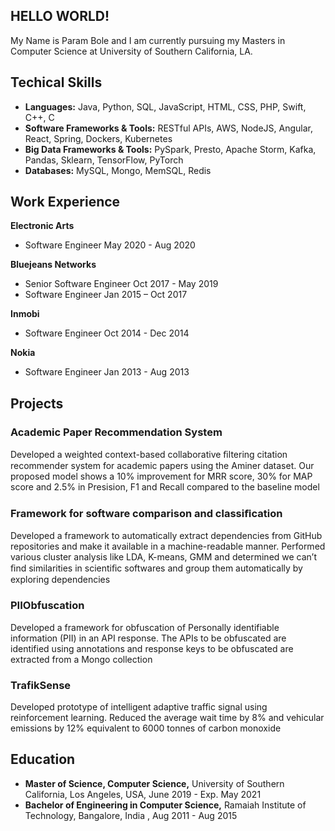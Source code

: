 ## HELLO WORLD!

My Name is Param Bole and I am currently pursuing my Masters in Computer Science at University of Southern California, LA. 

## Techical Skills
- **Languages:** Java, Python, SQL, JavaScript, HTML, CSS, PHP, Swift, C++, C
- **Software Frameworks & Tools:** RESTful APIs, AWS, NodeJS, Angular, React, Spring, Dockers, Kubernetes
- **Big Data Frameworks & Tools:** PySpark, Presto, Apache Storm, Kafka, Pandas, Sklearn, TensorFlow, PyTorch
- **Databases:** MySQL, Mongo, MemSQL, Redis

## Work Experience

**Electronic Arts**
- Software Engineer May 2020 - Aug 2020

**Bluejeans Networks**
 - Senior Software Engineer Oct 2017 - May 2019
 - Software Engineer Jan 2015 – Oct 2017
 
**Inmobi**
 - Software Engineer Oct 2014 - Dec 2014
 
**Nokia**
 - Software Engineer Jan 2013 - Aug 2013
 
## Projects

### Academic Paper Recommendation System

Developed a weighted context-based collaborative ﬁltering citation recommender system for academic papers using the Aminer dataset. Our proposed model shows a 10% improvement for MRR score, 30% for MAP score and 2.5% in Presision, F1 and Recall compared to the baseline model

### Framework for software comparison and classiﬁcation

Developed a framework to automatically extract dependencies from GitHub repositories and make it available in a machine-readable manner. Performed various cluster analysis like LDA, K-means, GMM and determined we can’t ﬁnd similarities in scientiﬁc softwares and group them automatically by exploring dependencies

### PIIObfuscation
Developed a framework for obfuscation of Personally identifiable information (PII) in an API response. The APIs to be obfuscated are identified using annotations and response keys to be obfuscated are extracted from a Mongo collection

### TrafikSense                                                                                                              
Developed prototype of intelligent adaptive traffic signal using reinforcement learning. Reduced the average wait time by 8% and vehicular emissions by 12% equivalent to 6000 tonnes of carbon monoxide

## Education

- **Master of Science, Computer Science,** University of Southern California, Los Angeles, USA, June 2019 - Exp. May 2021                                                                                                                                      
- **Bachelor of Engineering in Computer Science,** Ramaiah Institute of Technology, Bangalore, India , Aug 2011 - Aug 2015     
